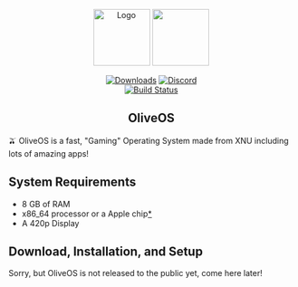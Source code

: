 <p align="center"><a href="https://sites.google.com/view/oliveos/home?authuser=0" target="_blank" rel="noopener noreferrer"><img width="100" src="https://github.com/OliveOS-Fin/OliveOS/raw/main/logo.gif" alt="Logo"></a>
<a href="https://sites.google.com/view/oliveos/home?authuser=0" target="_blank" rel="noopener noreferrer"><img height="100" width="auto" src="https://cdn.discordapp.com/attachments/901369443718926357/990300849727217694/image2vector_1.svg"></a></p>

<p align="center">
  <a href="https://github.com/OliveOS-Fin/Download/releases/latest"><img src="https://img.shields.io/github/downloads/OliveOS-Fin/Download/total?label=GitHub%20downloads" alt="Downloads"></a> <a href="https://discord.gg/pgwhr4YVFY"><img src="https://img.shields.io/discord/991639571198660679" alt="Discord"></a>
  
  <br>
  <a href="https://app.saucelabs.com/builds/50f8372d79f743a3b25fb6ca4851ca4c"><img src="https://app.saucelabs.com/buildstatus/OliveOS-Fin" alt="Build Status"></a>
</p>

<h2 align="center">OliveOS</h2>
🫒 OliveOS is a fast, "Gaming" Operating System made from XNU including lots of amazing apps!

## System Requirements

 - 8 GB of RAM
 - x86_64 processor or a Apple chip<a href="oliveos-fin.github.io/processors#arm64">*</a>
 - A 420p Display

## Download, Installation, and Setup

Sorry, but OliveOS is not released to the public yet, come here later!
